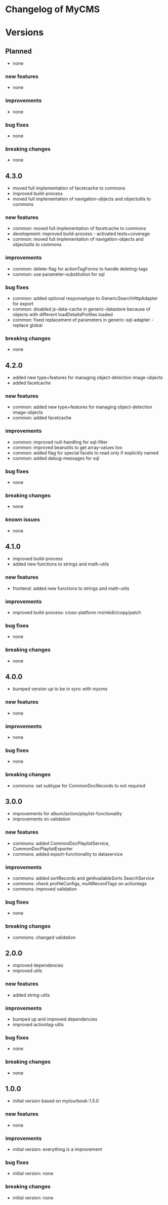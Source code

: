 # Changelog of MyCMS
 
# Versions
 
## Planned
- none

### new features
- none

### improvements
- none

### bug fixes
- none 
 
### breaking changes
- none


## 4.3.0
- moved full implementation of facetcache to commons
- improved build-process
- moved full implementation of navigation-objects and objectutils to commons

### new features
- common: moved full implementation of facetcache to commons
- development: improved build-process - activated tests+coverage
- common: moved full implementation of navigation-objects and objectutils to commons

### improvements
- common: delete-flag for actionTagForms to handle deleting-tags
- common: use parameter-substitution for sql


### bug fixes
- common: added optional responsetype to GenericSearchHttpAdapter for export  
- common: disabled js-data-cache in generic-datastore because of objects with different loadDetailsProfiles loaded
- common: fixed replacement of parameters in generic-sql-adapter - replace global
 
### breaking changes
- none


## 4.2.0
- added new type+features for managing object-detection image-objects
- added facetcache

### new features
- common: added new type+features for managing object-detection image-objects
- common: added facetcache

### improvements
- common: improved null-handling for sql-filter
- common: improved beanutils to get array-values too
- common: added flag for special facets to read only if explicitly named
- common: added debug-messages for sql

### bug fixes
- none
 
### breaking changes
- none

### known issues
- none


## 4.1.0
- improved build-process
- added new functions to strings and math-utils

### new features
- frontend: added new functions to strings and math-utils

### improvements
- improved build-process: cross-platform rm/mkdir/copy/patch

### bug fixes
- none 
 
### breaking changes
- none


## 4.0.0
- bumped version up to be in sync with mycms

### new features
- none
 
### improvements
- none

### bug fixes
- none 
 
### breaking changes
- commons: set subtype for CommonDocRecords to not required


## 3.0.0
- improvements for album/action/playlist-functionality
- improvements on validation

### new features
- commons: added CommonDocPlaylistService, CommonDocPlaylistExporter
- commons: added export-functionality to dataservice
 
### improvements
- commons: added sortRecords and getAvailableSorts SearchService 
- commons: check profileConfigs, multiRecordTags on actiontags
- commons: improved validation

### bug fixes
- none 
 
### breaking changes
- commons: changed validation


## 2.0.0
- improved dependencies
- improved utils

### new features
- added string-utils
 
### improvements
- bumped up and improved dependencies
- improved actiontag-utils
 
### bug fixes
- none
 
### breaking changes
- none


## 1.0.0
- initial version based on mytourbook-1.5.0

### new features
- none
 
### improvements
- initial version: everything is a improvement
 
### bug fixes
- initial version: none
 
### breaking changes
- initial version: none
